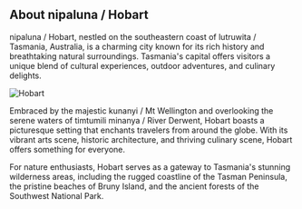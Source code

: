 
## About nipaluna / Hobart

nipaluna / Hobart, nestled on the southeastern coast of lutruwita / Tasmania, Australia, is a charming city known for its rich history and breathtaking natural surroundings. Tasmania's capital offers visitors a unique blend of cultural experiences, outdoor adventures, and culinary delights.

![Hobart](/imgs/dock.jpeg)

Embraced by the majestic kunanyi / Mt Wellington and overlooking the serene waters of timtumili minanya / River Derwent, Hobart boasts a picturesque setting that enchants travelers from around the globe. With its vibrant arts scene, historic architecture, and thriving culinary scene, Hobart offers something for everyone.

For nature enthusiasts, Hobart serves as a gateway to Tasmania's stunning wilderness areas, including the rugged coastline of the Tasman Peninsula, the pristine beaches of Bruny Island, and the ancient forests of the Southwest National Park.
